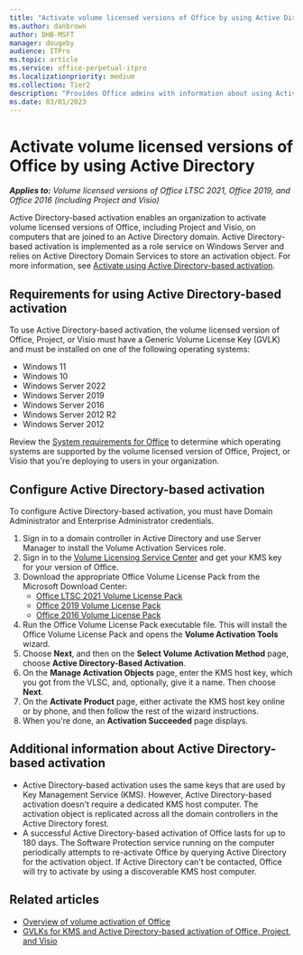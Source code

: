 ```yaml
---
title: "Activate volume licensed versions of Office by using Active Directory"
ms.author: danbrown
author: DHB-MSFT
manager: dougeby
audience: ITPro
ms.topic: article
ms.service: office-perpetual-itpro
ms.localizationpriority: medium
ms.collection: Tier2
description: "Provides Office admins with information about using Active Directory to activate volume licensed versions of Office, Project, and Visio."
ms.date: 03/01/2023
---
```


# Activate volume licensed versions of Office by using Active Directory

***Applies to:*** *Volume licensed versions of Office LTSC 2021, Office 2019, and Office 2016 (including Project and Visio)*
  
Active Directory-based activation enables an organization to activate volume licensed versions of Office, including Project and Visio, on computers that are joined to an Active Directory domain. Active Directory-based activation is implemented as a role service on Windows Server and relies on Active Directory Domain Services to store an activation object. For more information, see [Activate using Active Directory-based activation](/windows/deployment/volume-activation/activate-using-active-directory-based-activation-client).

## Requirements for using Active Directory-based activation

To use Active Directory-based activation, the volume licensed version of Office, Project, or Visio must have a Generic Volume License Key (GVLK) and must be installed on one of the following operating systems:

- Windows 11
- Windows 10
- Windows Server 2022
- Windows Server 2019
- Windows Server 2016
- Windows Server 2012 R2
- Windows Server 2012  

Review the [System requirements for Office](https://www.microsoft.com/microsoft-365/microsoft-365-and-office-resources) to determine which operating systems are supported by the volume licensed version of Office, Project, or Visio that you're deploying to users in your organization.

## Configure Active Directory-based activation

To configure Active Directory-based activation, you must have Domain Administrator and Enterprise Administrator credentials.

1. Sign in to a domain controller in Active Directory and use Server Manager to install the Volume Activation Services role.
2. Sign in to the [Volume Licensing Service Center](https://www.microsoft.com/licensing/servicecenter/default.aspx) and get your KMS key for your version of Office.
3. Download the appropriate Office Volume License Pack from the Microsoft Download Center:
    - [Office LTSC 2021 Volume License Pack](https://www.microsoft.com/download/details.aspx?id=103446)
    - [Office 2019 Volume License Pack](https://www.microsoft.com/download/details.aspx?id=57342)
    - [Office 2016 Volume License Pack](https://www.microsoft.com/download/details.aspx?id=49164)
1. Run the Office Volume License Pack executable file. This will install the Office Volume License Pack and opens the **Volume Activation Tools** wizard.
1. Choose **Next**, and then on the **Select Volume Activation Method** page, choose **Active Directory-Based Activation**.
1. On the **Manage Activation Objects** page, enter the KMS host key, which you got from the VLSC, and, optionally, give it a name. Then choose **Next**.
1. On the **Activate Product** page, either activate the KMS host key online or by phone, and then follow the rest of the wizard instructions.
1. When you're done, an **Activation Succeeded** page displays.

## Additional information about Active Directory-based activation

- Active Directory-based activation uses the same keys that are used by Key Management Service (KMS). However, Active Directory-based activation doesn't require a dedicated KMS host computer. The activation object is replicated across all the domain controllers in the Active Directory forest.
- A successful Active Directory-based activation of Office lasts for up to 180 days. The Software Protection service running on the computer periodically attempts to re-activate Office by querying Active Directory for the activation object. If Active Directory can't be contacted, Office will try to activate by using a discoverable KMS host computer.

## Related articles

- [Overview of volume activation of Office](plan-volume-activation-of-office.md)
- [GVLKs for KMS and Active Directory-based activation of Office, Project, and Visio](gvlks.md)
